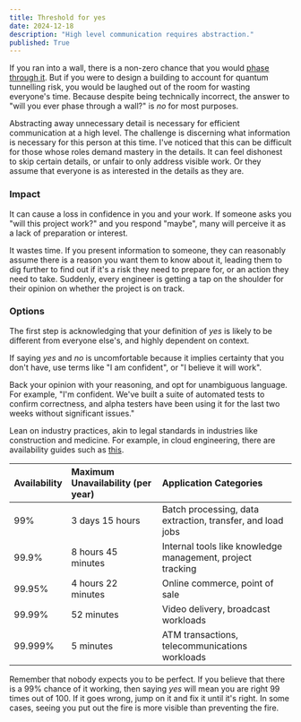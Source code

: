 ```yaml
---
title: Threshold for yes
date: 2024-12-18
description: "High level communication requires abstraction."
published: True
---
```


If you ran into a wall, there is a non-zero chance that you would [phase through it](https://en.wikipedia.org/wiki/Quantum_tunnelling).
But if you were to design a building to account for quantum tunnelling risk, you would be laughed out of the room for wasting everyone's time.
Because despite being technically incorrect, the answer to "will you ever phase through a wall?" is _no_ for most purposes.

Abstracting away unnecessary detail is necessary for efficient communication at a high level. The challenge is discerning what information
is necessary for this person at this time. I've noticed that this can be difficult for those whose roles demand mastery in the details.
It can feel dishonest to skip certain details, or unfair to only address visible work. Or they assume that everyone is as interested in the details as they are.

### Impact

It can cause a loss in confidence in you and your work.
If someone asks you "will this project work?" and you respond "maybe", many will perceive it as a lack of preparation or interest.

It wastes time.
If you present information to someone, they can reasonably assume there is a reason you want them to know about it, leading them to dig further to
find out if it's a risk they need to prepare for, or an action they need to take. Suddenly, every engineer is getting a tap on the shoulder for
their opinion on whether the project is on track.

### Options

The first step is acknowledging that your definition of _yes_ is likely to be different from everyone else's, and highly dependent on context.

If saying _yes_ and _no_ is uncomfortable because it implies certainty that you don't have, use terms like "I am confident", or "I believe it will work".

Back your opinion with your reasoning, and opt for unambiguous language. For example, "I'm confident. We've built a suite of automated tests to confirm
correctness, and alpha testers have been using it for the last two weeks without significant issues."

Lean on industry practices, akin to legal standards in industries like construction and medicine. For example, in cloud engineering, there are
availability guides such as [this](https://docs.aws.amazon.com/wellarchitected/latest/reliability-pillar/availability.html).

| Availability | Maximum Unavailability (per year) | Application Categories                                     |
| :----------- | :-------------------------------- | :--------------------------------------------------------- |
| 99%          | 3 days 15 hours                   | Batch processing, data extraction, transfer, and load jobs |
| 99.9%        | 8 hours 45 minutes                | Internal tools like knowledge management, project tracking |
| 99.95%       | 4 hours 22 minutes                | Online commerce, point of sale                             |
| 99.99%       | 52 minutes                        | Video delivery, broadcast workloads                        |
| 99.999%      | 5 minutes                         | ATM transactions, telecommunications workloads             |

Remember that nobody expects you to be perfect. If you believe that there is a 99% chance of it working, then saying _yes_ will mean you are right 99 times out of 100. If it goes wrong, jump on it and fix it until it's right. In some cases, seeing you put out the fire is more visible than preventing the fire.
